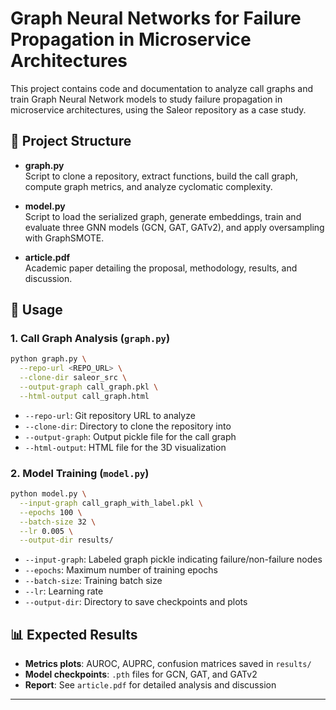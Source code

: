 # Graph Neural Networks for Failure Propagation in Microservice Architectures

This project contains code and documentation to analyze call graphs and train Graph Neural Network models to study failure propagation in microservice architectures, using the Saleor repository as a case study.

## 📁 Project Structure

- **graph.py**  
  Script to clone a repository, extract functions, build the call graph, compute graph metrics, and analyze cyclomatic complexity.

- **model.py**  
  Script to load the serialized graph, generate embeddings, train and evaluate three GNN models (GCN, GAT, GATv2), and apply oversampling with GraphSMOTE.

- **article.pdf**  
  Academic paper detailing the proposal, methodology, results, and discussion.

## 🚀 Usage

### 1. Call Graph Analysis (`graph.py`)

```bash
python graph.py \
  --repo-url <REPO_URL> \
  --clone-dir saleor_src \
  --output-graph call_graph.pkl \
  --html-output call_graph.html
```

- `--repo-url`: Git repository URL to analyze
- `--clone-dir`: Directory to clone the repository into
- `--output-graph`: Output pickle file for the call graph
- `--html-output`: HTML file for the 3D visualization

### 2. Model Training (`model.py`)

```bash
python model.py \
  --input-graph call_graph_with_label.pkl \
  --epochs 100 \
  --batch-size 32 \
  --lr 0.005 \
  --output-dir results/
```

- `--input-graph`: Labeled graph pickle indicating failure/non-failure nodes
- `--epochs`: Maximum number of training epochs
- `--batch-size`: Training batch size
- `--lr`: Learning rate
- `--output-dir`: Directory to save checkpoints and plots


## 📊 Expected Results

- **Metrics plots**: AUROC, AUPRC, confusion matrices saved in `results/`
- **Model checkpoints**: `.pth` files for GCN, GAT, and GATv2
- **Report**: See `article.pdf` for detailed analysis and discussion

---
